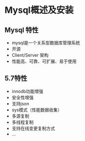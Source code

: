 # Mysql概述及安装

## Mysql 特性
- mysql是一个关系型数据库管理系统
- 开源
- Client/Server 架构
- 性能高、可靠、可扩展、易于使用


## 5.7特性
- innodb功能增强
- 安全性增强
- 支持json
- sys模式（性能数据收集）
- 多源复制
- 多线程复制
- 支持在线变更复制方式
- ...
